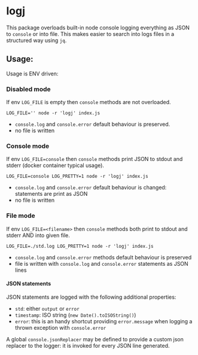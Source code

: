 # logj

This package overloads built-in node console logging everything as JSON to `console` or into file.
This makes easier to search into logs files in a structured way using `jq`.

## Usage:

Usage is ENV driven:

### Disabled mode
If env `LOG_FILE` is empty then `console` methods are not overloaded.
```
LOG_FILE='' node -r 'logj' index.js
```
- `console.log` and `console.error` default behaviour is preserved.
- no file is written

### Console mode
If env `LOG_FILE=console` then `console` methods print JSON to stdout and stderr (docker container typical usage).
```
LOG_FILE=console LOG_PRETTY=1 node -r 'logj' index.js
```
- `console.log` and `console.error` default behaviour is changed: statements are print as JSON
- no file is written

### File mode
If env `LOG_FILE=<filename>` then `console` methods both print to stdout and stderr AND into given file.
```
LOG_FILE=./std.log LOG_PRETTY=1 node -r 'logj' index.js
```
- `console.log` and `console.error` methods default behaviour is preserved
- file is written with `console.log` and `console.error` statements as JSON lines

#### JSON statements

JSON statements are logged with the following additional properties:
- `std`: either `output` or `error`
- `timestamp`: ISO string (`new Date().toISOString()`)
- `error`: this is an handy shortcut providing `error.message` when logging a thrown exception with `console.error`

A global `console.jsonReplacer` may be defined to provide a custom json replacer to the logger: it is invoked for every JSON line generated.